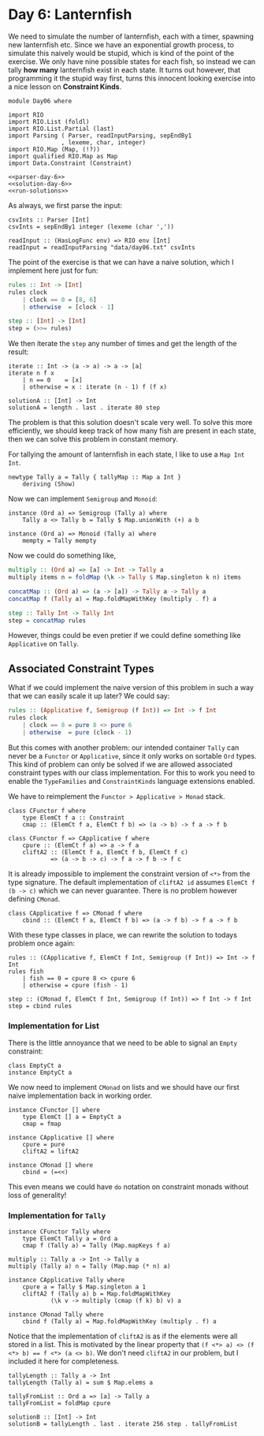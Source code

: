 # Day 6: Lanternfish
We need to simulate the number of lanternfish, each with a timer, spawning new lanternfish etc. Since we have an exponential growth process, to simulate this naively would be stupid, which is kind of the point of the exercise. We only have nine possible states for each fish, so instead we can tally **how many** lanternfish exist in each state. It turns out however, that programming it the stupid way first, turns this innocent looking exercise into a nice lesson on **Constraint Kinds**.

``` {.haskell file=app/Day06.hs}
module Day06 where

import RIO
import RIO.List (foldl)
import RIO.List.Partial (last)
import Parsing ( Parser, readInputParsing, sepEndBy1
               , lexeme, char, integer)
import RIO.Map (Map, (!?))
import qualified RIO.Map as Map
import Data.Constraint (Constraint)

<<parser-day-6>>
<<solution-day-6>>
<<run-solutions>>
```

As always, we first parse the input:

``` {.haskell #parser-day-6}
csvInts :: Parser [Int]
csvInts = sepEndBy1 integer (lexeme (char ','))

readInput :: (HasLogFunc env) => RIO env [Int]
readInput = readInputParsing "data/day06.txt" csvInts
```

The point of the exercise is that we can have a naive solution, which I implement here just for fun:

```haskell
rules :: Int -> [Int]
rules clock
    | clock == 0 = [8, 6]
    | otherwise  = [clock - 1]

step :: [Int] -> [Int]
step = (>>= rules)
```

We then iterate the `step` any number of times and get the length of the result:

``` {.haskell #solution-day-6}
iterate :: Int -> (a -> a) -> a -> [a]
iterate n f x
    | n == 0    = [x]
    | otherwise = x : iterate (n - 1) f (f x)

solutionA :: [Int] -> Int
solutionA = length . last . iterate 80 step
```

The problem is that this solution doesn't scale very well. To solve this more efficiently, we should keep track of how many fish are present in each state, then we can solve this problem in constant memory.

For tallying the amount of lanternfish in each state, I like to use a `Map Int Int`. 

``` {.haskell #solution-day-6}
newtype Tally a = Tally { tallyMap :: Map a Int }
    deriving (Show)
```

Now we can implement `Semigroup` and `Monoid`:

``` {.haskell #solution-day-6}
instance (Ord a) => Semigroup (Tally a) where
    Tally a <> Tally b = Tally $ Map.unionWith (+) a b

instance (Ord a) => Monoid (Tally a) where
    mempty = Tally mempty
```

Now we could do something like,

```haskell
multiply :: (Ord a) => [a] -> Int -> Tally a
multiply items n = foldMap (\k -> Tally $ Map.singleton k n) items

concatMap :: (Ord a) => (a -> [a]) -> Tally a -> Tally a
concatMap f (Tally a) = Map.foldMapWithKey (multiply . f) a

step :: Tally Int -> Tally Int
step = concatMap rules
```

However, things could be even pretier if we could define something like `Applicative` on `Tally`.

## Associated Constraint Types
What if we could implement the naive version of this problem in such a way that we can easily scale it up later? We could say:

```haskell
rules :: (Applicative f, Semigroup (f Int)) => Int -> f Int
rules clock
    | clock == 0 = pure 8 <> pure 6
    | otherwise  = pure (clock - 1)
```

But this comes with another problem: our intended container `Tally` can never be a `Functor` or `Applicative`, since it only works on sortable `Ord` types. This kind of problem can only be solved if we are allowed associated constraint types with our class implementation. For this to work you need to enable the `TypeFamilies` and `ConstraintKinds` language extensions enabled.

We have to reimplement the `Functor > Applicative > Monad` stack.

``` {.haskell #solution-day-6}
class CFunctor f where
    type ElemCt f a :: Constraint
    cmap :: (ElemCt f a, ElemCt f b) => (a -> b) -> f a -> f b

class CFunctor f => CApplicative f where
    cpure :: (ElemCt f a) => a -> f a
    cliftA2 :: (ElemCt f a, ElemCt f b, ElemCt f c)
            => (a -> b -> c) -> f a -> f b -> f c
```

It is already impossible to implement the constraint version of `<*>` from the type signature. The default implementation of `cliftA2 id` assumes `ElemCt f (b -> c)` which we can never guarantee. There is no problem however defining `CMonad`.

``` {.haskell #solution-day-6}
class CApplicative f => CMonad f where
    cbind :: (ElemCt f a, ElemCt f b) => (a -> f b) -> f a -> f b
```

With these type classes in place, we can rewrite the solution to todays problem once again:

``` {.haskell #solution-day-6}
rules :: (CApplicative f, ElemCt f Int, Semigroup (f Int)) => Int -> f Int
rules fish
    | fish == 0 = cpure 8 <> cpure 6
    | otherwise = cpure (fish - 1)

step :: (CMonad f, ElemCt f Int, Semigroup (f Int)) => f Int -> f Int
step = cbind rules
```

### Implementation for List
There is the little annoyance that we need to be able to signal an `Empty` constraint:

``` {.haskell #solution-day-6}
class EmptyCt a
instance EmptyCt a
```

We now need to implement `CMonad` on lists and we should have our first naive implementation back in working order.

``` {.haskell #solution-day-6}
instance CFunctor [] where
    type ElemCt [] a = EmptyCt a
    cmap = fmap

instance CApplicative [] where
    cpure = pure
    cliftA2 = liftA2

instance CMonad [] where
    cbind = (=<<)
```

This even means we could have `do` notation on constraint monads without loss of generality!

### Implementation for `Tally`

``` {.haskell #solution-day-6}
instance CFunctor Tally where
    type ElemCt Tally a = Ord a
    cmap f (Tally a) = Tally (Map.mapKeys f a)

multiply :: Tally a -> Int -> Tally a
multiply (Tally a) n = Tally (Map.map (* n) a)

instance CApplicative Tally where
    cpure a = Tally $ Map.singleton a 1
    cliftA2 f (Tally a) b = Map.foldMapWithKey
            (\k v -> multiply (cmap (f k) b) v) a

instance CMonad Tally where
    cbind f (Tally a) = Map.foldMapWithKey (multiply . f) a
```

Notice that the implementation of `cliftA2` is as if the elements were all stored in a list. This is motivated by the linear property that `(f <*> a) <> (f <*> b) == f <*> (a <> b)`. We don't need `cliftA2` in our problem, but I included it here for completeness.

``` {.haskell #solution-day-6}
tallyLength :: Tally a -> Int
tallyLength (Tally a) = sum $ Map.elems a

tallyFromList :: Ord a => [a] -> Tally a
tallyFromList = foldMap cpure

solutionB :: [Int] -> Int
solutionB = tallyLength . last . iterate 256 step . tallyFromList
```

